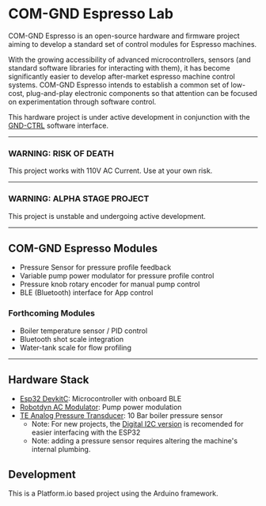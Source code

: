 # COM-GND Espresso Lab

COM-GND Espresso is an open-source hardware and firmware project aiming to develop a standard set of control modules for Espresso machines.

With the growing accessibility of advanced microcontrollers, sensors  (and standard software libraries for interacting with them), it has become significantly easier to develop after-market espresso machine control systems. COM-GND Espresso intends to establish a common set of low-cost, plug-and-play electronic components so that attention can be focused on experimentation through software control.

This hardware project is under active development in conjunction with the [GND-CTRL](https://github.com/COM-GND/gnd-ctrl-web-app) software interface.


---

### WARNING:  RISK OF DEATH

This project works with 110V AC Current. Use at your own risk. 

---

### WARNING: ALPHA STAGE PROJECT

This project is unstable and undergoing active development.  

---

## COM-GND Espresso Modules
- Pressure Sensor for pressure profile  feedback
- Variable pump power modulator for pressure profile control
- Pressure knob rotary encoder for manual pump control
- BLE (Bluetooth) interface for App control  
### Forthcoming Modules
- Boiler temperature sensor / PID control
- Bluetooth shot scale integration
- Water-tank scale for flow profiling
 
---
## Hardware Stack

- [Esp32 DevkitC](https://www.amazon.com/Espressif-ESP32-DevKitC-32UE-Development-Board/dp/B087T94ZH9): Microcontroller with onboard BLE
- [Robotdyn AC Modulator](https://www.amazon.com/gp/product/B071X19VL1/): Pump power modulation
- [TE Analog Pressure Transducer](https://www.te.com/usa-en/product-10218849-00.html): 10 Bar boiler pressure sensor
   - Note: For new projects, the [Digital I2C version](https://www.te.com/usa-en/product-20003318-00.html) is recomended for easier interfacing with the ESP32
   - Note: adding a pressure sensor requires altering the machine's internal plumbing. 

## Development

This is a Platform.io based project using the Arduino framework.